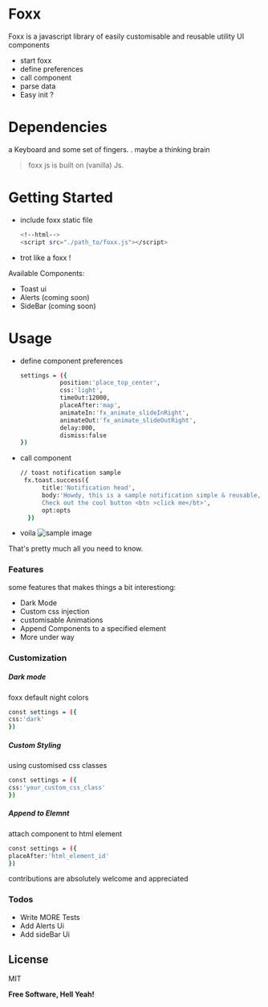# Foxx



Foxx is a javascript library of easily customisable and reusable utility UI components

  - start foxx
  - define preferences
  - call component
  - parse data
  - Easy init ?

# Dependencies
a Keyboard and some set of fingers. . maybe a thinking brain
> foxx js is built on (vanilla) Js.


# Getting Started

  - include foxx static file
    ```sh
    <!--html-->
    <script src="./path_to/foxx.js"></script>
    ```
  - trot like a foxx !


Available Components:
  - Toast ui
  - Alerts (coming soon)
  - SideBar (coming soon)

# Usage

  - define component preferences
    ```sh
    settings = ({
               position:'place_top_center',
               css:'light',
               timeOut:12000,
               placeAfter:'map',
               animateIn:'fx_animate_slideInRight',
               animateOut:'fx_animate_slideOutRight',
               delay:000,
               dismiss:false
    })
    ```
  - call component
    ```sh
    // toast notification sample
     fx.toast.success({
          title:'Notification head',
          body:'Howdy, this is a sample notification simple & reusable,
          Check out the cool button <btn >click me</bt>',
          opt:opts
      })   
    ```
  - voila
    ![sample image](https://github.com/Codecherub/foxx/cog/easy.png)

That's pretty much all you need to know.

### Features

some features that makes things a bit interestiong:
* Dark Mode 
* Custom css injection
* customisable Animations
* Append Components to a specified element
* More under way

### Customization

##### Dark mode

foxx default night colors

```sh
const settings = ({
css:'dark'
})
```
##### Custom Styling

using customised css classes

```sh
const settings = ({
css:'your_custom_css_class'
})
```

##### Append to Elemnt

attach component to html element

```sh
const settings = ({
placeAfter:'html_element_id'
})
```

contributions are absolutely welcome and appreciated

### Todos

 - Write MORE Tests
 - Add Alerts Ui
 - Add sideBar Ui

License
----

MIT


**Free Software, Hell Yeah!**
